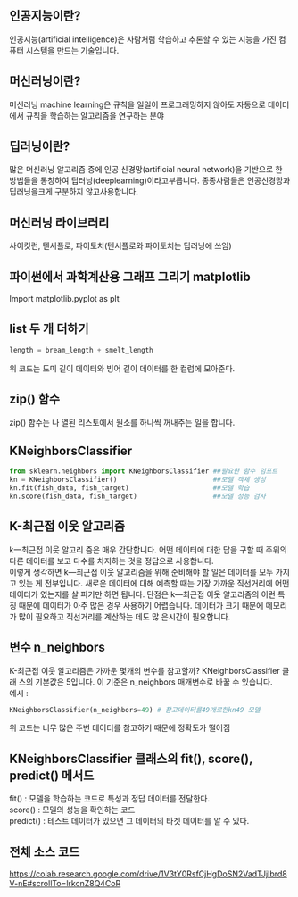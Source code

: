 ## 인공지능이란?
인공지능(artificial intelligence)은 사람처럼 학습하고 추론할 수 있는 지능을 가진 컴퓨터 시스템을 만드는 기술입니다.  

## 머신러닝이란?
머신러닝 machine learning은 규칙을 일일이 프로그래밍하지 않아도 자동으로 데이터에서 규칙을 학습하는 알고리즘을 연구하는 분야  

## 딥러닝이란?
많은 머신러닝 알고리즘 중에 인공 신경망(artificial neural network)을 기반으로 한 방법들을 통칭하여 딥러닝(deeplearning)이라고부릅니다. 종종사람들은 인공신경망과딥러닝을크게 구분하지 않고사용합니다.  

## 머신러닝 라이브러리
사이킷런, 텐서플로, 파이토치(텐서플로와 파이토치는 딥러닝에 쓰임)

## 파이썬에서 과학계산용 그래프 그리기 matplotlib
Import matplotlib.pyplot as plt  

## list 두 개 더하기
```python
length = bream_length + smelt_length
```
위 코드는 도미 길이 데이터와 빙어 길이 데이터를 한 컬럼에 모아준다.  

## zip() 함수
zip() 함수는 나 열된 리스토에서 원소를 하나씩 꺼내주는 일을 합니다.  

## KNeighborsClassifier
```python
from sklearn.neighbors import KNeighborsClassifier ##필요한 함수 임포트
kn = KNeighborsClassifier()                        ##모델 객체 생성
kn.fit(fish_data, fish_target)                     ##모델 학습
kn.score(fish_data, fish_target)                   ##모델 성능 검사
```

## K-최근접 이웃 알고리즘
k一최근접 이웃 알고리 즘은 매우 간단합니다. 어떤 데이터에 대한 답을 구할 때 주위의 다른 데이터를 보고 다수를 차지하는 것을 정답으로 사용합니다.  
이렇게 생각하면 k―최근접 이웃 알고리즘을 위해 준비해야 할 일은 데이터를 모두 가지고 있는 게 전부입니다. 새로운 데이터에 대해 예측할 때는 가장 가까운 직선거리에 어떤 데이터가 였는지를 살 피기만 하면 됩니다. 단점은 k―최근접 이웃 알고리즘의 이런 특징 때문에 데이터가 아주 많은 경우 사용하기 어렵습니다. 데이터가 크기 때문에 메모리가 많이 필요하고 직선거리를 계산하는 데도 많 은시간이 필요합니다.  

## 변수 n_neighbors
K-최근접 이웃 알고리즘은 가까운 몇개의 변수를 참고할까? KNeighborsClassifier 클래 스의 기본값은 5입니다. 이 기준은 n_neighbors 매개변수로 바꿀 수 있습니다.  
예시 :  
```python 
KNeighborsClassifier(n_neighbors=49) # 참고데이터를49개로한kn49 모델
```
위 코드는 너무 많은 주변 데이터를 참고하기 때문에 정확도가 떨어짐  

## KNeighborsClassifier 클래스의 fit(), score(), predict() 메서드
fit() : 모델을 학습하는 코드로 특성과 정답 데이터를 전달한다.  
score() : 모델의 성능을 확인하는 코드  
predict() : 테스트 데이터가 있으면 그 데이터의 타겟 데이터를 알 수 있다.  

## 전체 소스 코드
https://colab.research.google.com/drive/1V3tY0RsfCjHgDoSN2VadTJjIbrd8V-nE#scrollTo=lrkcnZ8Q4CoR
